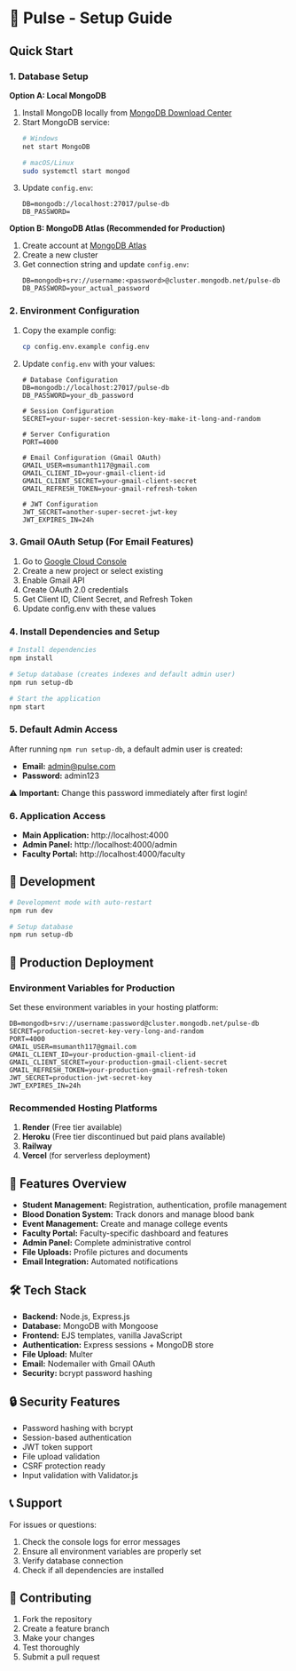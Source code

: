 # 🚀 Pulse - Setup Guide

## Quick Start

### 1. Database Setup

**Option A: Local MongoDB**
1. Install MongoDB locally from [MongoDB Download Center](https://www.mongodb.com/try/download/community)
2. Start MongoDB service:
   ```bash
   # Windows
   net start MongoDB
   
   # macOS/Linux
   sudo systemctl start mongod
   ```
3. Update `config.env`:
   ```
   DB=mongodb://localhost:27017/pulse-db
   DB_PASSWORD=
   ```

**Option B: MongoDB Atlas (Recommended for Production)**
1. Create account at [MongoDB Atlas](https://www.mongodb.com/atlas/database)
2. Create a new cluster
3. Get connection string and update `config.env`:
   ```
   DB=mongodb+srv://username:<password>@cluster.mongodb.net/pulse-db
   DB_PASSWORD=your_actual_password
   ```

### 2. Environment Configuration

1. Copy the example config:
   ```bash
   cp config.env.example config.env
   ```

2. Update `config.env` with your values:
   ```
   # Database Configuration
   DB=mongodb://localhost:27017/pulse-db
   DB_PASSWORD=your_db_password
   
   # Session Configuration
   SECRET=your-super-secret-session-key-make-it-long-and-random
   
   # Server Configuration
   PORT=4000
   
   # Email Configuration (Gmail OAuth)
   GMAIL_USER=msumanth117@gmail.com
   GMAIL_CLIENT_ID=your-gmail-client-id
   GMAIL_CLIENT_SECRET=your-gmail-client-secret
   GMAIL_REFRESH_TOKEN=your-gmail-refresh-token
   
   # JWT Configuration
   JWT_SECRET=another-super-secret-jwt-key
   JWT_EXPIRES_IN=24h
   ```

### 3. Gmail OAuth Setup (For Email Features)

1. Go to [Google Cloud Console](https://console.cloud.google.com/)
2. Create a new project or select existing
3. Enable Gmail API
4. Create OAuth 2.0 credentials
5. Get Client ID, Client Secret, and Refresh Token
6. Update config.env with these values

### 4. Install Dependencies and Setup

```bash
# Install dependencies
npm install

# Setup database (creates indexes and default admin user)
npm run setup-db

# Start the application
npm start
```

### 5. Default Admin Access

After running `npm run setup-db`, a default admin user is created:
- **Email:** admin@pulse.com
- **Password:** admin123

⚠️ **Important:** Change this password immediately after first login!

### 6. Application Access

- **Main Application:** http://localhost:4000
- **Admin Panel:** http://localhost:4000/admin
- **Faculty Portal:** http://localhost:4000/faculty

## 🔧 Development

```bash
# Development mode with auto-restart
npm run dev

# Setup database
npm run setup-db
```

## 🚀 Production Deployment

### Environment Variables for Production

Set these environment variables in your hosting platform:

```
DB=mongodb+srv://username:password@cluster.mongodb.net/pulse-db
SECRET=production-secret-key-very-long-and-random
PORT=4000
GMAIL_USER=msumanth117@gmail.com
GMAIL_CLIENT_ID=your-production-gmail-client-id
GMAIL_CLIENT_SECRET=your-production-gmail-client-secret
GMAIL_REFRESH_TOKEN=your-production-gmail-refresh-token
JWT_SECRET=production-jwt-secret-key
JWT_EXPIRES_IN=24h
```

### Recommended Hosting Platforms

1. **Render** (Free tier available)
2. **Heroku** (Free tier discontinued but paid plans available)
3. **Railway**
4. **Vercel** (for serverless deployment)

## 📱 Features Overview

- **Student Management:** Registration, authentication, profile management
- **Blood Donation System:** Track donors and manage blood bank
- **Event Management:** Create and manage college events
- **Faculty Portal:** Faculty-specific dashboard and features
- **Admin Panel:** Complete administrative control
- **File Uploads:** Profile pictures and documents
- **Email Integration:** Automated notifications

## 🛠 Tech Stack

- **Backend:** Node.js, Express.js
- **Database:** MongoDB with Mongoose
- **Frontend:** EJS templates, vanilla JavaScript
- **Authentication:** Express sessions + MongoDB store
- **File Upload:** Multer
- **Email:** Nodemailer with Gmail OAuth
- **Security:** bcrypt password hashing

## 🔒 Security Features

- Password hashing with bcrypt
- Session-based authentication
- JWT token support
- File upload validation
- CSRF protection ready
- Input validation with Validator.js

## 📞 Support

For issues or questions:
1. Check the console logs for error messages
2. Ensure all environment variables are properly set
3. Verify database connection
4. Check if all dependencies are installed

## 🤝 Contributing

1. Fork the repository
2. Create a feature branch
3. Make your changes
4. Test thoroughly
5. Submit a pull request
